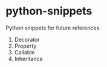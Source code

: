 # python-snippets
Python snippets for future references.

1. Decorator
2. Property
3. Callable
4. Inheritance